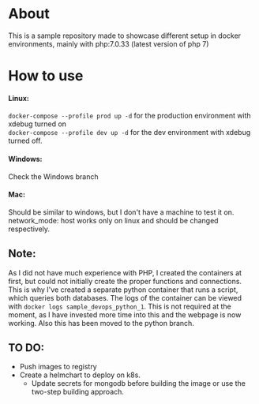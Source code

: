 # About

This is a sample repository made to showcase different setup in docker environments, mainly with php:7.0.33 (latest version of php 7)

# How to use 

#### Linux: 

`docker-compose --profile prod up -d` for the production environment with xdebug turned on <br>
`docker-compose --profile dev up -d` for the dev environment with xdebug turned off. <br>

#### Windows: 
Check the Windows branch
#### Mac: 
Should be similar to windows, but I don't have a machine to test it on. network_mode: host works only on linux and should be changed respectively.

## Note:
As I did not have much experience with PHP, I created the containers at first, but could not initially create the proper functions and connections. This is why I've created a separate python container that runs a script, which queries both databases. The logs of the container can be viewed with `docker logs sample_devops_python_1`. This is not required at the moment, as I have invested more time into this and the webpage is now working. Also this has been moved to the python branch. 


## TO DO:

- Push images to registry
- Create a helmchart to deploy on k8s. 
  - Update secrets for mongodb before building the image or use the two-step building approach. 
